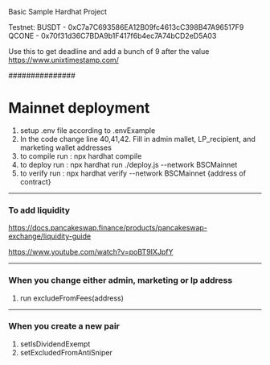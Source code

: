 Basic Sample Hardhat Project

Testnet:
BUSDT - 0xC7a7C693586EA12B09fc4613cC398B47A96517F9
QCONE - 0x70f31d36C7BDA9b1F417f6b4ec7A74bCD2eD5A03

Use this to get deadline and add a bunch of 9 after the value
https://www.unixtimestamp.com/


###############
# Mainnet deployment 
1. setup .env file according to .envExample
2. In the code change line 40,41,42. Fill in admin mallet, LP_recipient, and marketing wallet addresses
3. to compile run : npx hardhat compile
4. to deploy run :  npx hardhat run ./deploy.js --network BSCMainnet
5. to verify run : npx hardhat verify --network BSCMainnet {address of contract}

-----
### To add liquidity
https://docs.pancakeswap.finance/products/pancakeswap-exchange/liquidity-guide

https://www.youtube.com/watch?v=poBT9IXJpfY


-------
### When you change either admin, marketing or lp address
1. run excludeFromFees(address)

-------
### When you create a new pair
1. setIsDividendExempt
2. setExcludedFromAntiSniper